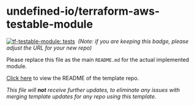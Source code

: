 # undefined-io/terraform-aws-testable-module
[![tf-testable-module: tests](https://github.com/undefined-io/terraform-aws-testable-module/actions/workflows/module-test.yaml/badge.svg)](https://github.com/undefined-io/terraform-aws-testable-module/actions/workflows/module-test.yaml)  *(Note: if you are keeping this badge, please adjust the URL for your new repo)*

Please replace this file as the main `README.md` for the actual implemented module.

[Click here](./MODULE-TEMPLATE-README.md) to view the README of the template repo.

*This file will **not** receive further updates, to eliminate any issues with merging template updates for any repo using this template.*

